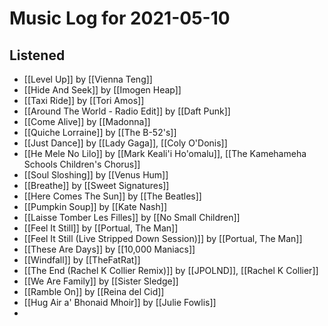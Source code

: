 # Music Log for 2021-05-10

## Listened

- [[Level Up]] by [[Vienna Teng]]
- [[Hide And Seek]] by [[Imogen Heap]]
- [[Taxi Ride]] by [[Tori Amos]]
- [[Around The World - Radio Edit]] by [[Daft Punk]]
- [[Come Alive]] by [[Madonna]]
- [[Quiche Lorraine]] by [[The B-52's]]
- [[Just Dance]] by [[Lady Gaga]], [[Coly O'Donis]]
- [[He Mele No Lilo]] by [[Mark Keali'i Ho'omalu]], [[The Kamehameha Schools Children's Chorus]]
- [[Soul Sloshing]] by [[Venus Hum]]
- [[Breathe]] by [[Sweet Signatures]]
- [[Here Comes The Sun]] by [[The Beatles]]
- [[Pumpkin Soup]] by [[Kate Nash]]
- [[Laisse Tomber Les Filles]] by [[No Small Children]]
- [[Feel It Still]] by [[Portual, The Man]]
- [[Feel It Still (Live Stripped Down Session)]] by [[Portual, The Man]]
- [[These Are Days]] by [[10,000 Maniacs]]
- [[Windfall]] by [[TheFatRat]]
- [[The End (Rachel K Collier Remix)]] by [[JPOLND]], [[Rachel K Collier]]
- [[We Are Family]] by [[Sister Sledge]]
- [[Ramble On]] by [[Reina del Cid]]
- [[Hug Air a' Bhonaid Mhoir]] by [[Julie Fowlis]]
- 